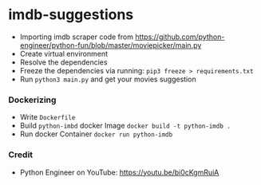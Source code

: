 # imdb-suggestions

- Importing imdb scraper code from https://github.com/python-engineer/python-fun/blob/master/moviepicker/main.py
- Create virtual environment
- Resolve the dependencies
- Freeze the dependencies via running: `pip3 freeze > requirements.txt`
- Run `python3 main.py` and get your movies suggestion

### Dockerizing

- Write `Dockerfile`
- Build `python-imbd` docker Image `docker build -t python-imdb .`
- Run docker Container `docker run python-imdb`

### Credit

- Python Engineer on YouTube: https://youtu.be/bi0cKgmRuiA
